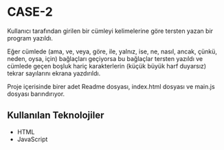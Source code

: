 # CASE-2

Kullanıcı tarafından girilen bir cümleyi kelimelerine göre tersten yazan bir program yazıldı.

Eğer cümlede (ama, ve, veya, göre, ile, yalnız, ise, ne, nasıl, ancak, çünkü, neden, oysa, için) bağlaçları geçiyorsa bu bağlaçlar tersten yazıldı ve cümlede geçen boşluk hariç karakterlerin (küçük büyük harf duyarsız) tekrar sayılarını ekrana yazdırıldı.

Proje içerisinde birer adet Readme dosyası, index.html dosyası ve main.js dosyası barındırıyor.

## Kullanılan Teknolojiler

+ HTML
+ JavaScript
